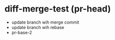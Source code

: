 # diff-merge-test (pr-head)

* update branch wih merge commit
* update branch wih rebase
* pr-base-2